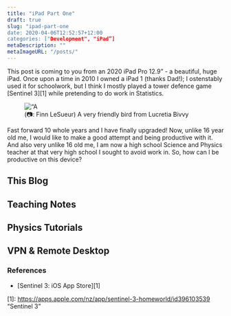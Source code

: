 ```yaml
---
title: "iPad Part One"
draft: true
slug: "ipad-part-one
date: 2020-04-06T12:52:57+12:00
categories: ["Development", "iPad”]
metaDescription: ""
metaImageURL: "/posts/"
---
```


This post is coming to you from an 2020 iPad Pro 12.9” - a beautiful, huge iPad. Once upon a time in 2010 I owned a iPad 1 (thanks Dad!); I ostenstably used it for schoolwork, but I think I mostly played a tower defence game [Sentinel 3][1] while pretending to do work in Statistics.

<figure>
  <img src=“/posts/brass-monkey-bivvy/IMG_5237.jpg” alt=“A very friendly bird from Lucretia Bivvy”/>
  <figcaption>(📷: Finn LeSueur) A very friendly bird from Lucretia Bivvy</figcaption>
</figure>

Fast forward 10 whole years and I have finally upgraded! Now, unlike 16 year old me, I would like to make a good attempt and being productive with it. And also very unlike 16 old me, I am now a high school Science and Physics teacher at that very high school I sought to avoid work in. So, how can I be productive on this device?

## This Blog

## Teaching Notes

## Physics Tutorials

## VPN & Remote Desktop

### References
- [Sentinel 3: iOS App Store][1]

[1]: https://apps.apple.com/nz/app/sentinel-3-homeworld/id396103539 “Sentinel 3”
